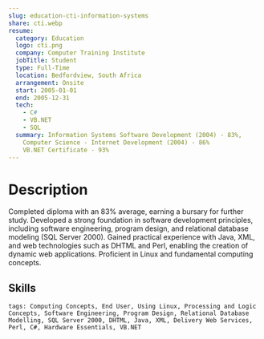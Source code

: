 ```yaml
---
slug: education-cti-information-systems
share: cti.webp
resume:
  category: Education
  logo: cti.png
  company: Computer Training Institute
  jobTitle: Student
  type: Full-Time
  location: Bedfordview, South Africa
  arrangement: Onsite
  start: 2005-01-01
  end: 2005-12-31
  tech:
    - C#
    - VB.NET
    - SQL
  summary: Information Systems Software Development (2004) - 83%,
    Computer Science - Internet Development (2004) - 86%
    VB.NET Certificate - 93%
---
```


# Description

Completed diploma with an 83% average, earning a bursary for further study. Developed a strong foundation in software development principles, including software engineering, program design, and relational database modeling (SQL Server 2000). Gained practical experience with Java, XML, and web technologies such as DHTML and Perl, enabling the creation of dynamic web applications. Proficient in Linux and fundamental computing concepts.

## Skills

`tags: Computing Concepts, End User, Using Linux, Processing and Logic Concepts, Software Engineering, Program Design, Relational Database Modelling, SQL Server 2000, DHTML, Java, XML, Delivery Web Services, Perl, C#, Hardware Essentials, VB.NET`

